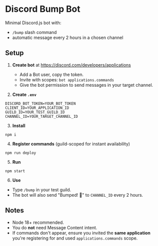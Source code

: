 # Discord Bump Bot

Minimal Discord.js bot with:
- `/bump` slash command
- automatic message every 2 hours in a chosen channel

## Setup

1. **Create bot** at https://discord.com/developers/applications
   - Add a Bot user, copy the token.
   - Invite with scopes: `bot applications.commands`
   - Give the bot permission to send messages in your target channel.

2. **Create `.env`**
```
DISCORD_BOT_TOKEN=YOUR_BOT_TOKEN
CLIENT_ID=YOUR_APPLICATION_ID
GUILD_ID=YOUR_TEST_GUILD_ID
CHANNEL_ID=YOUR_TARGET_CHANNEL_ID
```

3. **Install**
```
npm i
```

4. **Register commands** (guild-scoped for instant availability)
```
npm run deploy
```

5. **Run**
```
npm start
```

6. **Use**
- Type `/bump` in your test guild.
- The bot will also send "Bumped! 🚀" to `CHANNEL_ID` every 2 hours.

## Notes
- Node 18+ recommended.
- You do **not** need Message Content intent.
- If commands don't appear, ensure you invited the **same application** you're registering for and used `applications.commands` scope.
